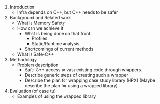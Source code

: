 1. Introduction
	- Infra depends on C++, but C++ needs to be safer
2. Background and Related work
	- What is Memory Safety
	- How can we achieve it
		- What is being done on that front
			- Profiles
			- Static/Runtime analysis
		- Shortcomings of current methods
	- What is Safe-C++
3. Methodology
	- Problem description
		- Safe-C++ access to vast existing code through wrappers. 
		- Describe generic steps of creating such a wrapper
		- Describe the plan for wrapping case study library (HPX)
	(Maybe describe the plan for using a wrapped library)
4. Evaluation (of case tu)
	- Examples of using the wrapped library